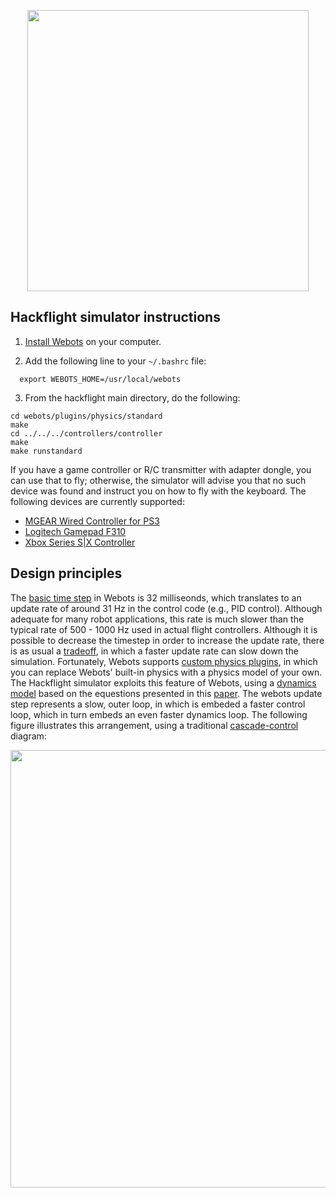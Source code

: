 <p align="center"> 
<img src="../media/webots2.png" width=450>
</p>

## Hackflight simulator instructions

1. [Install Webots](https://cyberbotics.com/doc/guide/installation-procedure#installation-on-linux)
on your computer.  

2. Add the following line to your ```~/.bashrc``` file:

```
  export WEBOTS_HOME=/usr/local/webots
```

3. From the hackflight main directory, do the following:

```
cd webots/plugins/physics/standard
make
cd ../../../controllers/controller
make
make runstandard
```

If you have a game controller or R/C transmitter with adapter dongle, you can
use that to fly;  otherwise, the simulator will advise you that no such device
was found and instruct you on how to fly with the keyboard.  The following devices
are currently supported:

* [MGEAR Wired Controller for PS3](https://www.officedepot.com/a/products/7123231/Gear-Wired-Controller-For-PS3-Black/)
* [Logitech Gamepad F310](https://www.amazon.com/gp/product/B003VAHYQY)
* [Xbox Series S|X Controller](https://a.co/d/7QbSZaZ)

## Design principles

The [basic time step](https://cyberbotics.com/doc/reference/worldinfo) in
Webots is 32 milliseonds, which translates to an update rate of around 31 Hz
in the control code (e.g., PID control).  Although adequate for many robot
applications, this rate is much slower than the typical rate of 500 - 1000 Hz
used in actual flight controllers.  Although it is possible to decrease the
timestep in order to increase the update rate, there is as usual a
[tradeoff](https://robotics.stackexchange.com/questions/24086/how-can-i-speed-up-my-webots-simulation),
in which a faster update rate can slow down the simulation.  Fortunately, Webots supports 
[custom physics plugins](https://cyberbotics.com/doc/reference/physics-plugin),
in which you can replace Webots' built-in physics with a physics model
of your own.   The Hackflight simulator exploits this feature of Webots,
using a
[dynamics model](https://github.com/simondlevy/Hackflight/blob/master/src/dynamics.hpp)
based on the equestions
presented in this [paper](https://infoscience.epfl.ch/record/97532/files/325.pdf).
The webots update step represents a slow, outer loop, in which is embeded
a faster control loop, which in turn embeds an even faster dynamics loop.
The following figure illustrates this arrangement, using a traditional
[cascade-control](https://controlguru.com/the-cascade-control-architecture/)
diagram:

<img src="../media/sim.png" width=700>

